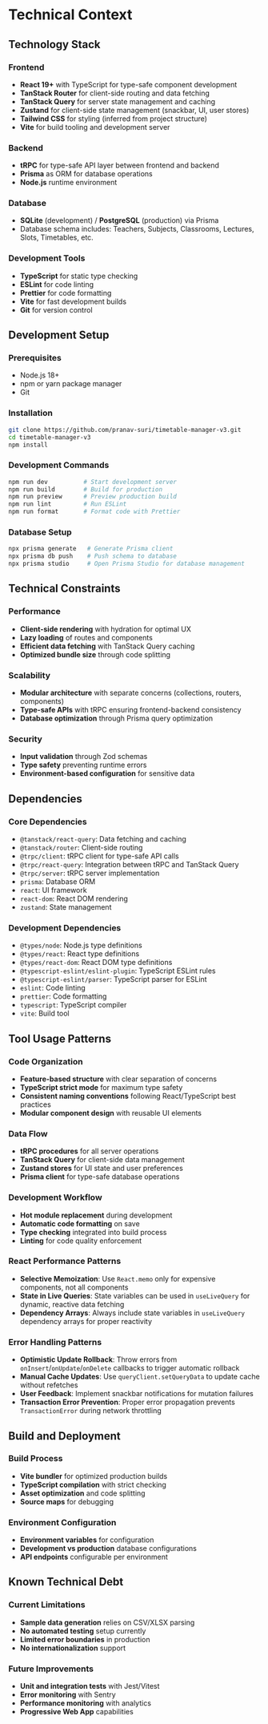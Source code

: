 # Technical Context

## Technology Stack

### Frontend
- **React 19+** with TypeScript for type-safe component development
- **TanStack Router** for client-side routing and data fetching
- **TanStack Query** for server state management and caching
- **Zustand** for client-side state management (snackbar, UI, user stores)
- **Tailwind CSS** for styling (inferred from project structure)
- **Vite** for build tooling and development server

### Backend
- **tRPC** for type-safe API layer between frontend and backend
- **Prisma** as ORM for database operations
- **Node.js** runtime environment

### Database
- **SQLite** (development) / **PostgreSQL** (production) via Prisma
- Database schema includes: Teachers, Subjects, Classrooms, Lectures, Slots, Timetables, etc.

### Development Tools
- **TypeScript** for static type checking
- **ESLint** for code linting
- **Prettier** for code formatting
- **Vite** for fast development builds
- **Git** for version control

## Development Setup

### Prerequisites
- Node.js 18+
- npm or yarn package manager
- Git

### Installation
```bash
git clone https://github.com/pranav-suri/timetable-manager-v3.git
cd timetable-manager-v3
npm install
```

### Development Commands
```bash
npm run dev          # Start development server
npm run build        # Build for production
npm run preview      # Preview production build
npm run lint         # Run ESLint
npm run format       # Format code with Prettier
```

### Database Setup
```bash
npx prisma generate   # Generate Prisma client
npx prisma db push    # Push schema to database
npx prisma studio     # Open Prisma Studio for database management
```

## Technical Constraints

### Performance
- **Client-side rendering** with hydration for optimal UX
- **Lazy loading** of routes and components
- **Efficient data fetching** with TanStack Query caching
- **Optimized bundle size** through code splitting

### Scalability
- **Modular architecture** with separate concerns (collections, routers, components)
- **Type-safe APIs** with tRPC ensuring frontend-backend consistency
- **Database optimization** through Prisma query optimization

### Security
- **Input validation** through Zod schemas
- **Type safety** preventing runtime errors
- **Environment-based configuration** for sensitive data

## Dependencies

### Core Dependencies
- `@tanstack/react-query`: Data fetching and caching
- `@tanstack/router`: Client-side routing
- `@trpc/client`: tRPC client for type-safe API calls
- `@trpc/react-query`: Integration between tRPC and TanStack Query
- `@trpc/server`: tRPC server implementation
- `prisma`: Database ORM
- `react`: UI framework
- `react-dom`: React DOM rendering
- `zustand`: State management

### Development Dependencies
- `@types/node`: Node.js type definitions
- `@types/react`: React type definitions
- `@types/react-dom`: React DOM type definitions
- `@typescript-eslint/eslint-plugin`: TypeScript ESLint rules
- `@typescript-eslint/parser`: TypeScript parser for ESLint
- `eslint`: Code linting
- `prettier`: Code formatting
- `typescript`: TypeScript compiler
- `vite`: Build tool

## Tool Usage Patterns

### Code Organization
- **Feature-based structure** with clear separation of concerns
- **TypeScript strict mode** for maximum type safety
- **Consistent naming conventions** following React/TypeScript best practices
- **Modular component design** with reusable UI elements

### Data Flow
- **tRPC procedures** for all server operations
- **TanStack Query** for client-side data management
- **Zustand stores** for UI state and user preferences
- **Prisma client** for type-safe database operations

### Development Workflow
- **Hot module replacement** during development
- **Automatic code formatting** on save
- **Type checking** integrated into build process
- **Linting** for code quality enforcement

### React Performance Patterns
- **Selective Memoization**: Use `React.memo` only for expensive components, not all components
- **State in Live Queries**: State variables can be used in `useLiveQuery` for dynamic, reactive data fetching
- **Dependency Arrays**: Always include state variables in `useLiveQuery` dependency arrays for proper reactivity

### Error Handling Patterns
- **Optimistic Update Rollback**: Throw errors from `onInsert`/`onUpdate`/`onDelete` callbacks to trigger automatic rollback
- **Manual Cache Updates**: Use `queryClient.setQueryData` to update cache without refetches
- **User Feedback**: Implement snackbar notifications for mutation failures
- **Transaction Error Prevention**: Proper error propagation prevents `TransactionError` during network throttling

## Build and Deployment

### Build Process
- **Vite bundler** for optimized production builds
- **TypeScript compilation** with strict checking
- **Asset optimization** and code splitting
- **Source maps** for debugging

### Environment Configuration
- **Environment variables** for configuration
- **Development vs production** database configurations
- **API endpoints** configurable per environment

## Known Technical Debt

### Current Limitations
- **Sample data generation** relies on CSV/XLSX parsing
- **No automated testing** setup currently
- **Limited error boundaries** in production
- **No internationalization** support

### Future Improvements
- **Unit and integration tests** with Jest/Vitest
- **Error monitoring** with Sentry
- **Performance monitoring** with analytics
- **Progressive Web App** capabilities
